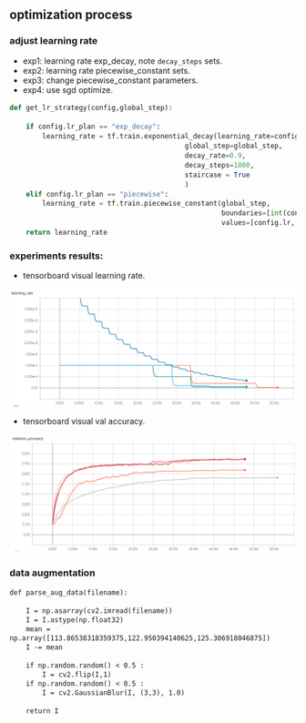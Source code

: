 
## optimization process

### adjust learning rate

- exp1: learning rate exp_decay, note `decay_steps` sets.
- exp2: learning rate piecewise_constant sets.
- exp3: change piecewise_constant parameters.
- exp4: use sgd optimize.

```python
def get_lr_strategy(config,global_step):

    if config.lr_plan == "exp_decay":
        learning_rate = tf.train.exponential_decay(learning_rate=config.lr,
                                           global_step=global_step,
                                           decay_rate=0.9,
                                           decay_steps=1800,
                                           staircase = True
                                           )
    elif config.lr_plan == "piecewise":
        learning_rate = tf.train.piecewise_constant(global_step,
                                                    boundaries=[int(config.max_iter * 0.6), int(config.max_iter * 0.8)],
                                                    values=[config.lr, config.lr * 0.2, config.lr * 0.02])
    return learning_rate
```

### experiments results:

- tensorboard visual learning rate.

![](https://github.com/ranjiewwen/TF_cifar10/blob/master/doc/image/lr.png)

-  tensorboard visual val accuracy.

![](https://github.com/ranjiewwen/TF_cifar10/blob/master/doc/image/lr_acc.png)

### data augmentation

```
def parse_aug_data(filename):

    I = np.asarray(cv2.imread(filename))
    I = I.astype(np.float32)
    mean = np.array([113.86538318359375,122.950394140625,125.306918046875])
    I -= mean

    if np.random.random() < 0.5 :
        I = cv2.flip(I,1)
    if np.random.random() < 0.5 :
        I = cv2.GaussianBlur(I, (3,3), 1.0)

    return I
```
